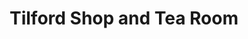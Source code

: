 ---
title: "Tilford Shop and Tea Room"
url: /farnham/tilford-shop-and-tea-room/
shop: convenience
---